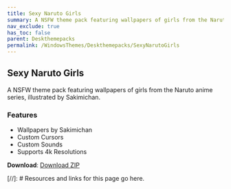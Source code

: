 ```yaml
---
title: Sexy Naruto Girls
summary: A NSFW theme pack featuring wallpapers of girls from the Naruto anime series, illustrated by Sakimichan.
nav_exclude: true
has_toc: false
parent: Deskthemepacks
permalink: /WindowsThemes/Deskthemepacks/SexyNarutoGirls
---
```


## Sexy Naruto Girls
A NSFW theme pack featuring wallpapers of girls from the Naruto anime series, illustrated by Sakimichan.

### Features

- Wallpapers by Sakimichan
- Custom Cursors
- Custom Sounds
- Supports 4k Resolutions

**Download**: [Download ZIP] 

<!-- ////////////////////////////////////////////////////////////////////////////////////////////////////////////////////// -->

[//]: # Resources and links for this page go here.

[Download ZIP]: https://gitlab.com/the-back-room/deskthemepacks/nsfw/sexy-naruto-girls/-/archive/main/sexy-naruto-girls-main.zip

<!-- ////////////////////////////////////////////////////////////////////////////////////////////////////////////////////// -->
